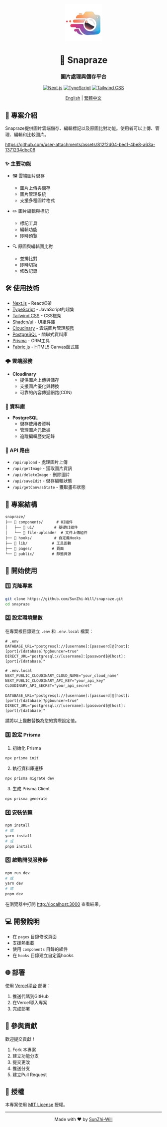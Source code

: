 <div align="center">

<img src="public/logo.png" alt="Snapraze Logo" width="120" />

# 🚀 Snapraze

### 圖片處理與儲存平台

[![Next.js](https://img.shields.io/badge/Next.js-13.0-black?style=for-the-badge&logo=next.js)](https://nextjs.org)
[![TypeScript](https://img.shields.io/badge/TypeScript-5.0-blue?style=for-the-badge&logo=typescript)](https://www.typescriptlang.org)
[![Tailwind CSS](https://img.shields.io/badge/Tailwind-3.0-38B2AC?style=for-the-badge&logo=tailwind-css)](https://tailwindcss.com)

[English](README.en.md) | [繁體中文](README.md)

</div>

## 📖 專案介紹

Snapraze提供圖片雲端儲存、編輯標記以及原圖比對功能。使用者可以上傳、管理、編輯和比較圖片。

https://github.com/user-attachments/assets/812f2d04-bec1-4be8-a63a-1371234dbc06

### ✨ 主要功能

- 🖼️ 雲端圖片儲存
  - 圖片上傳與儲存
  - 圖片管理系統
  - 支援多種圖片格式

- ✏️ 圖片編輯與標記
  - 標記工具
  - 編輯功能
  - 即時預覽

- 🔍 原圖與編輯圖比對
  - 並排比對
  - 即時切換
  - 修改記錄

## 🛠️ 使用技術

- [Next.js](https://nextjs.org) - React框架
- [TypeScript](https://www.typescriptlang.org) - JavaScript的超集
- [Tailwind CSS](https://tailwindcss.com) - CSS框架
- [Shadcn/ui](https://ui.shadcn.com) - UI組件庫
- [Cloudinary](https://cloudinary.com) - 雲端圖片管理服務
- [PostgreSQL](https://www.postgresql.org) - 關聯式資料庫
- [Prisma](https://www.prisma.io) - ORM工具
- [Fabric.js](http://fabricjs.com) - HTML5 Canvas函式庫

### 🌩️ 雲端服務

- **Cloudinary**
  - 提供圖片上傳與儲存
  - 支援圖片優化與轉換
  - 可靠的內容傳遞網路(CDN)

### 💾 資料庫

- **PostgreSQL**
  - 儲存使用者資料
  - 管理圖片元數據
  - 追蹤編輯歷史記錄

### 🔐 API 路由

- `/api/upload` - 處理圖片上傳
- `/api/getImage` - 獲取圖片資訊
- `/api/deleteImage` - 刪除圖片
- `/api/saveEdit` - 儲存編輯狀態
- `/api/getCanvasState` - 獲取畫布狀態

## 📁 專案結構

```
snapraze/
├── 📂 components/      # UI組件
│   ├── 📂 ui/         # 基礎UI組件
│   └── 📄 file-uploader  # 文件上傳組件
├── 📂 hooks/          # 自定義Hooks
├── 📂 lib/           # 工具函數
├── 📂 pages/         # 頁面
└── 📂 public/        # 靜態資源
```

## 🚀 開始使用

### 1️⃣ 克隆專案

```bash
git clone https://github.com/SunZhi-Will/snapraze.git
cd snapraze
```
### 2️⃣ 設定環境變數

在專案根目錄建立 `.env` 和 `.env.local` 檔案：

```env
# .env
DATABASE_URL="postgresql://[username]:[password]@[host]:[port]/[database]?pgbouncer=true"
DIRECT_URL="postgresql://[username]:[password]@[host]:[port]/[database]"
```

```env
# .env.local
NEXT_PUBLIC_CLOUDINARY_CLOUD_NAME="your_cloud_name"
NEXT_PUBLIC_CLOUDINARY_API_KEY="your_api_key"
CLOUDINARY_API_SECRET="your_api_secret"

DATABASE_URL="postgresql://[username]:[password]@[host]:[port]/[database]?pgbouncer=true"
DIRECT_URL="postgresql://[username]:[password]@[host]:[port]/[database]"
```

請將以上變數替換為您的實際設定值。

### 3️⃣ 設定 Prisma

1. 初始化 Prisma
```bash
npx prisma init
```

2. 執行資料庫遷移
```bash
npx prisma migrate dev
```

3. 生成 Prisma Client
```bash
npx prisma generate
```

### 4️⃣ 安裝依賴

```bash
npm install
# 或
yarn install
# 或
pnpm install
```

### 5️⃣ 啟動開發服務器

```bash
npm run dev
# 或
yarn dev
# 或
pnpm dev
```

在瀏覽器中打開 [http://localhost:3000](http://localhost:3000) 查看結果。

## 💻 開發說明

- 在 `pages` 目錄修改頁面
- 支援熱重載
- 使用 `components` 目錄的組件
- 在 `hooks` 目錄建立自定義hooks

## 🌐 部署

使用 [Vercel平台](https://vercel.com/new) 部署：

1. 推送代碼到GitHub
2. 在Vercel導入專案
3. 完成部署

## 🤝 參與貢獻

歡迎提交貢獻！

1. Fork 本專案
2. 建立功能分支
3. 提交更改
4. 推送分支
5. 建立Pull Request

## 📄 授權

本專案使用 [MIT License](LICENSE) 授權。

---

<div align="center">

Made with ❤️ by [SunZhi-Will](https://github.com/SunZhi-Will)

</div>


